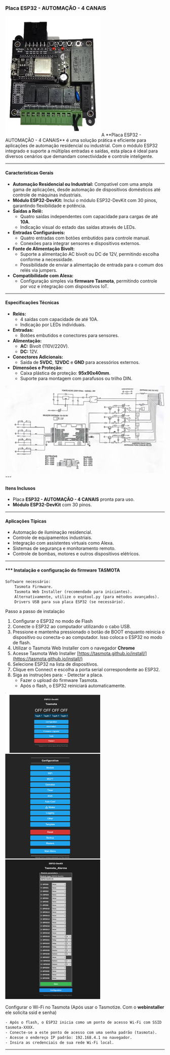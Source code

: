 ### Placa ESP32 - AUTOMAÇÃO - 4 CANAIS

<img src="./img/placa_ESP32_4IO.jpg" alt="Placa ESP32 - 4 Canais" width="300px">
A **Placa ESP32 - AUTOMAÇÃO - 4 CANAIS** é uma solução prática e eficiente para aplicações de automação residencial ou industrial. Com o módulo ESP32 integrado e suporte a múltiplas entradas e saídas, esta placa é ideal para diversos cenários que demandam conectividade e controle inteligente.

---

#### **Características Gerais**
- **Automação Residencial ou Industrial:** Compatível com uma ampla gama de aplicações, desde automação de dispositivos domésticos até controle de máquinas industriais.
- **Módulo ESP32-DevKit:** Inclui o módulo ESP32-DevKit com 30 pinos, garantindo flexibilidade e potência.
- **Saídas a Relê:** 
  - Quatro saídas independentes com capacidade para cargas de até **10A**.
  - Indicação visual do estado das saídas através de LEDs.
- **Entradas Configuráveis:**
  - Quatro entradas com botões embutidos para controle manual.
  - Conexões para integrar sensores e dispositivos externos.
- **Fonte de Alimentação Bivolt:**
  - Suporte a alimentação AC bivolt ou DC de 12V, permitindo escolha conforme a necessidade.
  - Possibilidade de enviar a alimentação de entrada para o comum dos relés via jumpers.
- **Compatibilidade com Alexa:** 
  - Configuração simples via **firmware Tasmota**, permitindo controle por voz e integração com dispositivos IoT.

---

#### **Especificações Técnicas**
- **Relés:**
  - 4 saídas com capacidade de até 10A.
  - Indicação por LEDs individuais.
- **Entradas:**
  - Botões embutidos e conectores para sensores.
- **Alimentação:**
  - **AC:** Bivolt (110V/220V).
  - **DC:** 12V.
- **Conectores Adicionais:**
  - Saída de **5VDC**, **12VDC** e **GND** para acessórios externos.
- **Dimensões e Proteção:**
  - Caixa plástica de proteção: **95x90x40mm**.
  - Suporte para montagem com parafusos ou trilho DIN.
    
<img src="./img/placa_ESP32.jpg" alt="Placa ESP32 - Frente" width="600px">
---

#### **Itens Inclusos**
- Placa **ESP32 - AUTOMAÇÃO - 4 CANAIS** pronta para uso.
- **Módulo ESP32-DevKit** com 30 pinos.

---

#### **Aplicações Típicas**
- Automação de iluminação residencial.
- Controle de equipamentos industriais.
- Integração com assistentes virtuais como Alexa.
- Sistemas de segurança e monitoramento remoto.
- Controle de bombas, motores e outros dispositivos elétricos.

---

#### *** Instalação e configuração do firmware TASMOTA

	Software necessário:
        Tasmota Firmware.
        Tasmota Web Installer (recomendado para iniciantes).
        Alternativamente, utilize o esptool.py (para métodos avançados).
        Drivers USB para sua placa ESP32 (se necessário).

Passo a passo de instalação

1. Configurar o ESP32 no modo de Flash
2. Conecte o ESP32 ao computador utilizando o cabo USB.
3. Pressione e mantenha pressionado o botão de BOOT enquanto reinicia o dispositivo ou conecta-o ao computador. Isso coloca o ESP32 no modo de flash.
4. Utilizar o Tasmota Web Installer com o navegador **Chrome**
5. Acesse Tasmota Web Installer [https://tasmota.github.io/install/](https://tasmota.github.io/install/) 
6. Selecione ESP32 na lista de dispositivos.
7. Clique em Connect e escolha a porta serial correspondente ao ESP32.
8. Siga as instruções para:
	   - Detectar a placa.
      - Fazer o upload do firmware Tasmota.
      - Após o flash, o ESP32 reiniciará automaticamente.

<img src="./img/fig1.png" alt="Ilustração 1" width="300px">

<img src="./img/fig2.png" alt="Ilustração 2" width="300px">

<img src="./img/fig3.png" alt="Ilustração 2" width="300px">

Configurar o Wi-Fi no Tasmota (Após usar o Tasmotize. Com o **webinstaller** ele solicita ssid e senha)

    - Após o flash, o ESP32 inicia como um ponto de acesso Wi-Fi com SSID tasmota-XXXX.
    - Conecte-se a este ponto de acesso com uma senha padrão (tasmota).
    - Acesse o endereço IP padrão: 192.168.4.1 no navegador.
    - Insira as credenciais de sua rede Wi-Fi local.
---

